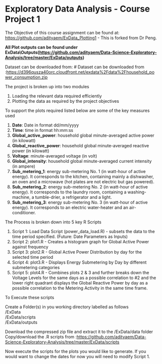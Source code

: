 # Exploratory Data Analysis - Course Project 1


The Objective of this course assignment can be found at: https://github.com/adityaem/ExData_Plotting1 - This is forked from Dr Peng.

<B>All Plot outputs can be found under ExData\Outputs(https://github.com/adityaem/Data-Science-Exploratory-Analysis/tree/master/ExData/outputs) </B>

Dataset can be downloaded from: # Dataset can be downloaded from :https://d396qusza40orc.cloudfront.net/exdata%2Fdata%2Fhousehold_power_consumption.zip

The project is broken up into two modules 
1. Loading the relevant data required efficiently
2. Plotting the data as required by the project objectives

To support the plots required listed below are some of the key measures used
<ol>
<li><b>Date</b>: Date in format dd/mm/yyyy </li>
<li><b>Time</b>: time in format hh:mm:ss </li>
<li><b>Global_active_power</b>: household global minute-averaged active power (in kilowatt) </li>
<li><b>Global_reactive_power</b>: household global minute-averaged reactive power (in kilowatt) </li>
<li><b>Voltage</b>: minute-averaged voltage (in volt) </li>
<li><b>Global_intensity</b>: household global minute-averaged current intensity (in ampere) </li>
<li><b>Sub_metering_1</b>: energy sub-metering No. 1 (in watt-hour of active energy). It corresponds to the kitchen, containing mainly a dishwasher, an oven and a microwave (hot plates are not electric but gas powered). </li>
<li><b>Sub_metering_2</b>: energy sub-metering No. 2 (in watt-hour of active energy). It corresponds to the laundry room, containing a washing-machine, a tumble-drier, a refrigerator and a light. </li>
<li><b>Sub_metering_3</b>: energy sub-metering No. 3 (in watt-hour of active energy). It corresponds to an electric water-heater and an air-conditioner.</li>
</ol>
The Process is broken down into 5 key R Scripts
<ol>
<li>Script 1: Load Data Script (power_data_load.R) - subsets the data to the time period specified. (Future: Date Parameters as Inputs) </li>
<li>Script 2: plot1.R - Creates a histogram graph for Global Active Power against frequency </li>
<li>Script 3: plot2.R - Global Active Power Distribution by day for the selected time period </li>
<li>Script 4: plot3.R - Displays Energy Submetering by Day by different submetering categories </li>
<li>Script 5: plot4.R - Combines plots 2 & 3 and further breaks down the Voltage Levels for the same days as a possible correlation to #2 and the lower right quadrant displays the Global Reactive Power by day as a possible correlation to the Metering Activity in the same time frame. </li>
</ol>

To Execute these scripts

Create a Folder(s) in you working directory labelled as follows
<br>/ExData 
<br>/ExData/scripts
<br>/ExData/outputs
 
 Download the compressed zip file and extract it to the /ExData/data folder
 Copy/download the .R scripts from :https://github.com/adityaem/Data-Science-Exploratory-Analysis/tree/master/ExData/scripts
 
 Now execute the scripts for the plots you would like to generate. If you would want to change the dates for now you will need to modify Script 1.
 
 
